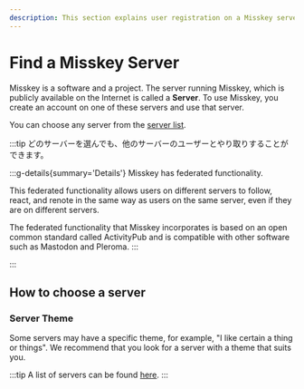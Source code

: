 ```yaml
---
description: This section explains user registration on a Misskey server and basic operations.
---
```


# Find a Misskey Server

Misskey is a software and a project.
The server running Misskey, which is publicly available on the Internet is called a **Server**.
To use Misskey, you create an account on one of these servers and use that server.

You can choose any server from the [server list](/servers/).

:::tip
どのサーバーを選んでも、他のサーバーのユーザーとやり取りすることができます。

:::g-details{summary='Details'}
Misskey has federated functionality.

This federated functionality allows users on different servers to follow, react, and renote in the same way as users on the same server, even if they are on different servers.

The federated functionality that Misskey incorporates is based on an open common standard called ActivityPub and is compatible with other software such as Mastodon and Pleroma.
:::

:::

## How to choose a server

### Server Theme

Some servers may have a specific theme, for example, "I like certain a thing or things".
We recommend that you look for a server with a theme that suits you.

:::tip
A list of servers can be found [here](/servers/).
:::
